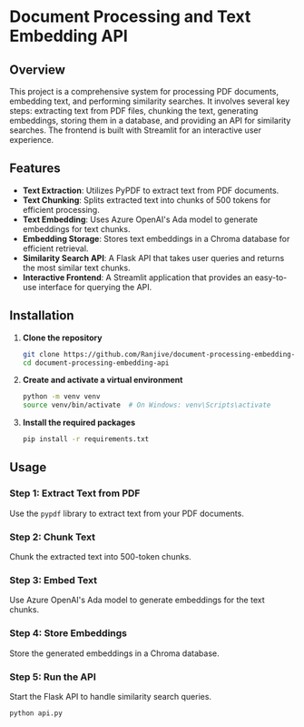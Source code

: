 # Document Processing and Text Embedding API

## Overview

This project is a comprehensive system for processing PDF documents, embedding text, and performing similarity searches. It involves several key steps: extracting text from PDF files, chunking the text, generating embeddings, storing them in a database, and providing an API for similarity searches. The frontend is built with Streamlit for an interactive user experience.

## Features

- **Text Extraction**: Utilizes PyPDF to extract text from PDF documents.
- **Text Chunking**: Splits extracted text into chunks of 500 tokens for efficient processing.
- **Text Embedding**: Uses Azure OpenAI's Ada model to generate embeddings for text chunks.
- **Embedding Storage**: Stores text embeddings in a Chroma database for efficient retrieval.
- **Similarity Search API**: A Flask API that takes user queries and returns the most similar text chunks.
- **Interactive Frontend**: A Streamlit application that provides an easy-to-use interface for querying the API.

## Installation

1. **Clone the repository**
    ```bash
    git clone https://github.com/Ranjive/document-processing-embedding-api.git
    cd document-processing-embedding-api
    ```

2. **Create and activate a virtual environment**
    ```bash
    python -m venv venv
    source venv/bin/activate  # On Windows: venv\Scripts\activate
    ```

3. **Install the required packages**
    ```bash
    pip install -r requirements.txt
    ```

## Usage

### Step 1: Extract Text from PDF
Use the `pypdf` library to extract text from your PDF documents.

### Step 2: Chunk Text
Chunk the extracted text into 500-token chunks.

### Step 3: Embed Text
Use Azure OpenAI's Ada model to generate embeddings for the text chunks.

### Step 4: Store Embeddings
Store the generated embeddings in a Chroma database.

### Step 5: Run the API
Start the Flask API to handle similarity search queries.
```bash
python api.py
